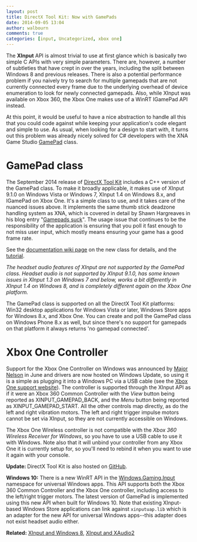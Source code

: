 ```yaml
---
layout: post
title: DirectX Tool Kit: Now with GamePads
date: 2014-09-05 13:04
author: walbourn
comments: true
categories: [input, Uncategorized, xbox one]
---
```

<p>The <strong>XInput</strong> API is almost trivial to use at first glance which is basically two simple C APIs with very simple parameters. There are, however, a number of subtleties that have crept in over the years, including the split between Windows 8 and previous releases. There is also a potential performance problem if you naively try to search for multiple gamepads that are not currently connected every frame due to the underlying overhead of device enumeration to look for newly connected gamepads. Also, while XInput was available on Xbox 360, the Xbox One makes use of a WinRT IGamePad API instead.</p>
<p>At this point, it would be useful to have a nice abstraction to handle all this that you could code against while keeping your application's code elegant and simple to use. As usual, when looking for a design to start with, it turns out this problem was already nicely solved for C# developers with the XNA Game Studio <a href="http://msdn.microsoft.com/en-us/library/microsoft.xna.framework.input.gamepad.aspx">GamePad</a> class.</p>
<h1>GamePad class</h1>
<p>The September 2014 release of <a href="http://go.microsoft.com/fwlink/?LinkId=248929">DirectX Tool Kit</a> includes a C++ version of the GamePad class. To make it broadly applicable, it makes use of XInput 9.1.0 on Windows Vista or Windows 7, XInput 1.4 on Windows 8.x, and IGamePad on Xbox One. It's a simple class to use, and it takes care of the nuanced issues above. It implements the same thumb stick deadzone handling system as XNA, which is covered in detail by Shawn Hargreaves in his blog entry "<a href="http://blogs.msdn.com/b/shawnhar/archive/2007/03/28/gamepads-suck.aspx">Gamepads suck</a>". The usage issue that continues to be the responsibility of the application is ensuring that you poll it fast enough to not miss user input, which mostly means ensuring your game has a good frame rate.</p>
<p>See the <a href="https://github.com/Microsoft/DirectXTK/wiki/GamePad">documentation wiki page</a> on the new class for details, and the <a href="https://github.com/Microsoft/DirectXTK/wiki/Game-controller-input">tutorial</a>.</p>
<p><em>The headset audio features of XInput are not supported by the GamePad class. Headset audio is not supported by XInput 9.1.0, has some known issues in XInput 1.3 on Windows 7 and below, works a bit differently in XInput 1.4 on Windows 8, and is completely different again on the Xbox One platform. </em></p>
<p>The GamePad class is supported on all the DirectX Tool Kit platforms: Win32 desktop applications for Windows Vista or later, Windows Store apps for Windows 8.x, and Xbox One. You can create and poll the GamePad class on Windows Phone 8.x as well, but since there's no support for gamepads on that platform it always returns 'no gamepad connected'.</p>
<h1>Xbox One Controller</h1>
<p>Support for the Xbox One Controller on Windows was announced by <a href="http://majornelson.com/2014/06/05/pc-drivers-for-the-xbox-one-controller-available-now/">Major Nelson</a> in June and drivers&nbsp;are now hosted on Windows Update, so using it is a simple as plugging it into a Windows PC via a USB cable (see the <a href="http://support.xbox.com/en-US/xbox-one/accessories/controller-pc-compatibility">Xbox One support website</a>). The controller is supported through the XInput API as if it were an Xbox 360 Common Controller with the <em>View </em>button being reported as XINPUT_GAMEPAD_BACK, and the <em>Menu</em> button being reported as XINPUT_GAMEPAD_START. All the other controls map directly, as do the left and right vibration motors. The left and right trigger impulse motors cannot be set via XInput, so they are not currently accessible on Windows.</p>
<p>The Xbox One Wireless controller is not compatible with the <em>Xbox 360 Wireless Receiver for Windows</em>, so you have to use a USB cable to use it with Windows. Note also that it will unbind your controller from any Xbox One it is currently setup for, so you'll need to rebind it when you want to use it again with your console.</p>
<p><strong>Update: </strong>DirectX Tool Kit is also hosted on <a href="https://github.com/Microsoft/DirectXTK">GitHub</a>.</p>
<p><strong>Windows 10:</strong> There is a new WinRT API in the <a href="https://msdn.microsoft.com/en-us/library/windows/apps/windows.gaming.input">Windows.Gaming.Input</a> namespace for universal Windows apps. This API supports both the Xbox 360 Common Controller and the Xbox One controller, including access to the left/right trigger motors. The latest version of GamePad is implemented using this new API when built for Windows 10. Note that existing XInput-based Windows Store applications can link against <code>xinputuap.lib</code> which is an adapter for the new API for universal Windows apps--this adapter does not exist headset audio either.</p>
<p><strong>Related:</strong> <a href="http://blogs.msdn.com/b/chuckw/archive/2012/04/26/xinput-and-windows-8-consumer-preview.aspx">XInput and Windows 8</a>, <a href="http://blogs.msdn.com/b/chuckw/archive/2012/05/03/xinput-and-xaudio2.aspx">XInput and XAudio2</a></p>
